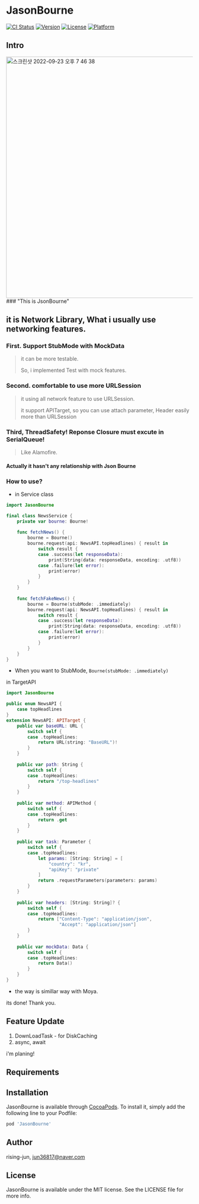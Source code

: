 # JasonBourne

[![CI Status](https://img.shields.io/travis/rising-jun/JasonBourne.svg?style=flat)](https://travis-ci.org/rising-jun/JasonBourne)
[![Version](https://img.shields.io/cocoapods/v/JasonBourne.svg?style=flat)](https://cocoapods.org/pods/JasonBourne)
[![License](https://img.shields.io/cocoapods/l/JasonBourne.svg?style=flat)](https://cocoapods.org/pods/JasonBourne)
[![Platform](https://img.shields.io/cocoapods/p/JasonBourne.svg?style=flat)](https://cocoapods.org/pods/JasonBourne)

## Intro
<img width="650" alt="스크린샷 2022-09-23 오후 7 46 38" src="https://user-images.githubusercontent.com/62687919/191944772-aae07b70-d377-4ab8-b2e8-1cf1b2196df3.png">
### "This is JsonBourne"

## it is Network Library, What i usually use networking features.
### First. Support StubMode with MockData
>
> it can be more testable.
> 
> So, i implemented Test with mock features.
>
### Second. comfortable to use more URLSession
> 
> it using all network feature to use URLSession.
>
> it support APITarget, so you can use attach parameter, Header easily more than URLSession
>
### Third, ThreadSafety! Reponse Closure must excute in SerialQueue!
>
> Like Alamofire.
>
#### Actually it hasn't any relationship with Json Bourne

### How to use?
- in Service class
```swift
import JasonBourne

final class NewsService {
    private var bourne: Bourne!
    
    func fetchNews() {
        bourne = Bourne()
        bourne.request(api: NewsAPI.topHeadlines) { result in
            switch result {
            case .success(let responseData):
                print(String(data: responseData, encoding: .utf8))
            case .failure(let error):
                print(error)
            }
        }
    }
    
    func fetchFakeNews() {
        bourne = Bourne(stubMode: .immediately)
        bourne.request(api: NewsAPI.topHeadlines) { result in
            switch result {
            case .success(let responseData):
                print(String(data: responseData, encoding: .utf8))
            case .failure(let error):
                print(error)
            }
        }
    }
}
```
- When you want to StubMode, `Bourne(stubMode: .immediately)`

in TargetAPI
```swift
import JasonBourne

public enum NewsAPI {
    case topHeadlines
}
extension NewsAPI: APITarget {
    public var baseURL: URL {
        switch self {
        case .topHeadlines:
            return URL(string: "BaseURL")!
        }
    }
    
    public var path: String {
        switch self {
        case .topHeadlines:
            return "/top-headlines"
        }
    }
    
    public var method: APIMethod {
        switch self {
        case .topHeadlines:
            return .get
        }
    }
    
    public var task: Parameter {
        switch self {
        case .topHeadlines:
            let params: [String: String] = [
                "country": "kr",
                "apiKey": "private"
            ]
            return .requestParameters(parameters: params)
        }
    }
    
    public var headers: [String: String]? {
        switch self {
        case .topHeadlines:
            return ["Content-Type": "application/json",
                    "Accept": "application/json"]
        }
    }
    
    public var mockData: Data {
        switch self {
        case .topHeadlines:
            return Data()
        }
    }
}
```
- the way is simillar way with Moya.

its done! Thank you.

## Feature Update
1. DownLoadTask - for DiskCaching
2. async, await

i'm planing!

## Requirements

## Installation

JasonBourne is available through [CocoaPods](https://cocoapods.org). To install
it, simply add the following line to your Podfile:

```ruby
pod 'JasonBourne'
```

## Author

rising-jun, jun36817@naver.com

## License

JasonBourne is available under the MIT license. See the LICENSE file for more info.
